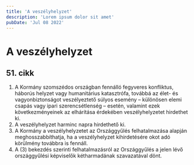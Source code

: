 ```yaml
---
title: 'A veszélyhelyzet'
description: 'Lorem ipsum dolor sit amet'
pubDate: 'Jul 08 2022'
---
```


# A veszélyhelyzet

## 51. cikk
1. A Kormány szomszédos országban fennálló fegyveres konfliktus, háborús helyzet vagy humanitárius katasztrófa, továbbá az élet- és vagyonbiztonságot veszélyeztető súlyos esemény – különösen elemi csapás vagy ipari szerencsétlenség – esetén, valamint ezek következményeinek az elhárítása érdekében veszélyhelyzetet hirdethet ki.
2. A veszélyhelyzet harminc napra hirdethető ki.
3. A Kormány a veszélyhelyzetet az Országgyűlés felhatalmazása alapján meghosszabbíthatja, ha a veszélyhelyzet kihirdetésére okot adó körülmény továbbra is fennáll.
4. A (3) bekezdés szerinti felhatalmazásról az Országgyűlés a jelen lévő országgyűlési képviselők kétharmadának szavazatával dönt.
